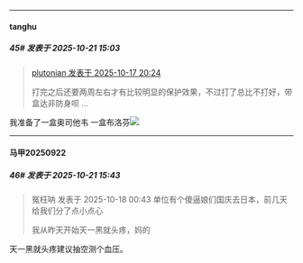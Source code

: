 ﻿
*****

####  tanghu  
##### 45#       发表于 2025-10-21 15:03

<blockquote><a href="httphttps://stage1st.com/2b/forum.php?mod=redirect&amp;goto=findpost&amp;pid=68586781&amp;ptid=2264583" target="_blank">plutonian 发表于 2025-10-17 20:24</a>

打完之后还要两周左右才有比较明显的保护效果，不过打了总比不打好，带盒达非防身呗 ...</blockquote>
我准备了一盒奥司他韦 一盒布洛芬<img src="https://static.stage1st.com/image/smiley/face2017/001.png" referrerpolicy="no-referrer">


*****

####  马甲20250922  
##### 46#       发表于 2025-10-21 15:43

<blockquote>冤枉呐 发表于 2025-10-18 00:43
单位有个傻逼娘们国庆去日本，前几天给我们分了点小点心

我从昨天开始天一黑就头疼，妈的</blockquote>
天一黑就头疼建议抽空测个血压。

